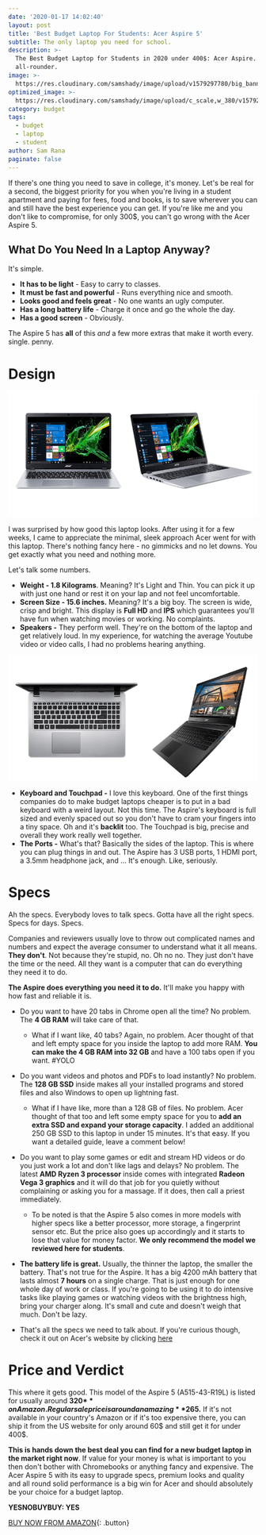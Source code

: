 ```yaml
---
date: '2020-01-17 14:02:40'
layout: post
title: 'Best Budget Laptop For Students: Acer Aspire 5'
subtitle: The only laptop you need for school.
description: >-
  The Best Budget Laptop for Students in 2020 under 400$: Acer Aspire. A true
  all-rounder.
image: >-
  https://res.cloudinary.com/samshady/image/upload/v1579297780/big_banner_vvernt.png
optimized_image: >-
  https://res.cloudinary.com/samshady/image/upload/c_scale,w_380/v1579297780/big_banner_vvernt.png
category: budget
tags:
  - budget
  - laptop
  - student
author: Sam Rana
paginate: false
---
```

If there's one thing you need to save in college, it's money. Let's be real for a second, the biggest priority for you when you're living in a student apartment and paying for fees, food and books, is to save wherever you can and still have the best experience you can get. If you're like me and you don't like to compromise, for only 300$, you can't go wrong with the Acer Aspire 5.

## What Do You Need In a Laptop Anyway?

It's simple. 

* **It has to be light** - Easy to carry to classes.
* **It must be fast and powerful** - Runs everything nice and smooth.
* **Looks good and feels great** - No one wants an ugly computer.
* **Has a long battery life** - Charge it once and go the whole the day.
* **Has a good screen** - Obviously.

The Aspire 5 has **all** of this *and* a few more extras that make it worth every. single. penny. 

# Design

![Photo of the Acer Aspire 5 from the front and side views](/assets/img/uploads/photo.png "Front and Side view")

I was surprised by how good this laptop looks. After using it for a few weeks, I came to appreciate the minimal, sleek approach Acer went for with this laptop. There's nothing fancy here - no gimmicks and no let downs. You get exactly what you need and nothing more.

Let's talk some numbers.

* **Weight - 1.8 Kilograms**. Meaning? It's Light and Thin. You can pick it up with just one hand or rest it on your lap and not feel uncomfortable.
* **Screen Size - 15.6 inches.** Meaning? It's a big boy. The screen is wide, crisp and bright. This display is **Full HD** and **IPS** which guarantees you'll have fun when watching movies or working. No complaints.
* **Speakers -** They perform well. They're on the bottom of the laptop and get relatively loud. In my experience, for watching the average Youtube video or video calls, I had no problems hearing anything.

![Aspire's full sized keyboard and touchpad and side view.](/assets/img/uploads/keyboard.png "Touchpad and keyboard")

* **Keyboard and Touchpad -** I love this keyboard. One of the first things companies do to make budget laptops cheaper is to put in a bad keyboard with a weird layout. Not this time. The Aspire's keyboard is full sized and evenly spaced out so you don't have to cram your fingers into a tiny space. Oh and it's **backlit** too. The Touchpad is big, precise and overall they work really well together.
* **The Ports -** What's that? Basically the sides of the laptop. This is where you can plug things in and out. The Aspire has 3 USB ports, 1 HDMI port, a 3.5mm headphone jack, and ... It's enough. Like, seriously.

# Specs

Ah the specs. Everybody loves to talk specs. Gotta have all the right specs. Specs for days. Specs.

Companies and reviewers usually love to throw out complicated names and numbers and expect the average consumer to understand what it all means. **They don't**. Not because they're stupid, no. Oh no no. They just don't have the time or the need. All they want is a computer that can do everything they need it to do. 

**The Aspire does everything you need it to do.** It'll make you happy with how fast and reliable it is. 

* Do you want to have 20 tabs in Chrome open all the time? No problem. The **4 GB RAM** will take care of that.

  * What if I want like, 40 tabs? Again, no problem. Acer thought of that and left empty space for you inside the laptop to add more RAM. **You can make the 4 GB RAM into 32 GB** and have a 100 tabs open if you want. #YOLO
* Do you want videos and photos and PDFs to load instantly? No problem. The **128 GB SSD** inside makes all your installed programs and stored files and also Windows to open up lightning fast.

  * What if I have like, more than a 128 GB of files. No problem. Acer thought of that too and left some empty space for you to **add an extra SSD and expand your storage capacity**. I added an additional 250 GB SSD to this laptop in under 15 minutes. It's that easy. If you want a detailed guide, leave a comment below!
* Do you want to play some games or edit and stream HD videos or do you just work a lot and don't like lags and delays? No problem. The latest **AMD Ryzen 3 processor** inside comes with integrated **Radeon Vega 3 graphics** and it will do that job for you quietly without complaining or asking you for a massage. If it does, then call a priest immediately.

  * To be noted is that the Aspire 5 also comes in more models with higher specs like a better processor, more storage, a fingerprint sensor etc. But the price also goes up accordingly and it starts to lose that value for money factor. **We only recommend the model we reviewed here for students**.
* **The battery life is great.** Usually, the thinner the laptop, the smaller the battery. That's not true for the Aspire. It has a big 4200 mAh battery that lasts almost **7 hours** on a single charge. That is just enough for one whole day of work or class. If you're going to be using it to do intensive tasks like playing games or watching videos with the brightness high, bring your charger along. It's small and cute and doesn't weigh that much. Don't be lazy. 
* That's all the specs we need to talk about. If you're curious though, check it out on Acer's website by clicking [here](https://www.acer.com/ac/en/US/content/model/NX.HG8AA.001)

# Price and Verdict

This where it gets good. This model of the Aspire 5 (A515-43-R19L) is listed for usually around **320$** on Amazon. Regular sale price is around an amazing **265$.** If it's not available in your country's Amazon or if it's too expensive there, you can ship it from the US website for only around 60$ and still get it for under 400$.  

**This is hands down the best deal you can find for a new budget laptop in the market right now**. If value for your money is what is important to you then don't bother with Chromebooks or anything fancy and expensive. The Acer Aspire 5 with its easy to upgrade specs, premium looks and quality and all round solid performance is a big win for Acer and should absolutely be your choice for a budget laptop.

**YESNOBUYBUY: YES**

[BUY NOW FROM AMAZON](https://assoc-redirect.amazon.com/g/r/https://www.amazon.com/dp/B07RF1XD36?tag=yesnobuybuy-20){: .button}
